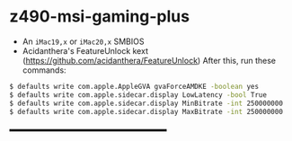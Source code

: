 # z490-msi-gaming-plus


 - An `iMac19,x` or `iMac20,x` SMBIOS
 - Acidanthera's FeatureUnlock kext (<https://github.com/acidanthera/FeatureUnlock>)
After this, run these commands:
```bash
$ defaults write com.apple.AppleGVA gvaForceAMDKE -boolean yes
$ defaults write com.apple.sidecar.display LowLatency -bool True
$ defaults write com.apple.sidecar.display MinBitrate -int 250000000
$ defaults write com.apple.sidecar.display MaxBitrate -int 250000000
```
▬▬▬▬▬▬▬▬▬▬▬▬▬▬▬▬▬▬▬▬
